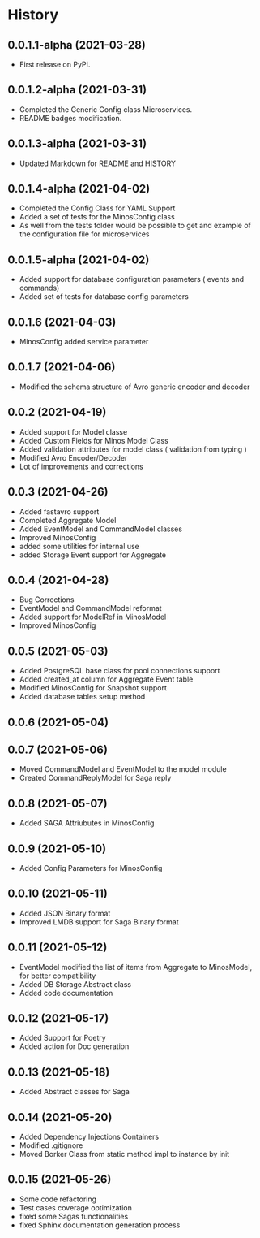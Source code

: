 History
==========

0.0.1.1-alpha (2021-03-28)
--------------------------------

* First release on PyPI.


0.0.1.2-alpha (2021-03-31)
-----------------------------

* Completed the Generic Config class Microservices.
* README badges modification.


0.0.1.3-alpha (2021-03-31)
----------------------------

* Updated Markdown for README and HISTORY

0.0.1.4-alpha (2021-04-02)
------------------------------

* Completed the Config Class for YAML Support
* Added a set of tests for the MinosConfig class
* As well from the tests folder would be possible to get and example of
  the configuration file for microservices

0.0.1.5-alpha (2021-04-02)
----------------------------

* Added support for database configuration parameters ( events and commands)
* Added set of tests for database config parameters

0.0.1.6 (2021-04-03)
---------------------

* MinosConfig added service parameter

0.0.1.7 (2021-04-06)
----------------------

* Modified the schema structure of Avro generic encoder and decoder


0.0.2 (2021-04-19)
-------------------

* Added support for Model classe
* Added Custom Fields for Minos Model Class
* Added validation attributes for model class ( validation from typing )
* Modified Avro Encoder/Decoder
* Lot of improvements and corrections


0.0.3 (2021-04-26)
--------------------

* Added fastavro support
* Completed Aggregate Model
* Added EventModel and CommandModel classes
* Improved MinosConfig
* added some utilities for internal use
* added Storage Event support for Aggregate

0.0.4 (2021-04-28)
--------------------

* Bug Corrections
* EventModel and CommandModel reformat
* Added support for ModelRef in MinosModel
* Improved MinosConfig

0.0.5 (2021-05-03)
--------------------

* Added PostgreSQL base class for pool connections support
* Added created_at column for Aggregate Event table
* Modified MinosConfig for Snapshot support
* Added database tables setup method

0.0.6 (2021-05-04)
--------------------


0.0.7 (2021-05-06)
--------------------

* Moved CommandModel and EventModel to the model module
* Created CommandReplyModel for Saga reply

0.0.8 (2021-05-07)
--------------------

* Added SAGA Attriubutes in MinosConfig

0.0.9 (2021-05-10)
-------------------

* Added Config Parameters for MinosConfig

0.0.10 (2021-05-11)
---------------------

* Added JSON Binary format
* Improved LMDB support for Saga Binary format

0.0.11 (2021-05-12)
---------------------

* EventModel modified the list of items from Aggregate to MinosModel, for better compatibility
* Added DB Storage Abstract class
* Added code documentation

0.0.12 (2021-05-17)
---------------------

* Added Support for Poetry
* Added action for Doc generation

0.0.13 (2021-05-18)
---------------------

* Added Abstract classes for Saga


0.0.14 (2021-05-20)
--------------------

* Added Dependency Injections Containers
* Modified .gitignore
* Moved Borker Class from static method impl to instance by init

0.0.15 (2021-05-26)
--------------------

* Some code refactoring
* Test cases coverage optimization
* fixed some Sagas functionalities
* fixed Sphinx documentation generation process
